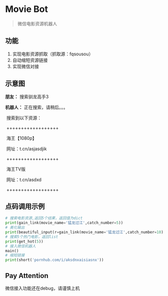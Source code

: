 # Movie Bot

> 微信电影资源机器人


## 功能

1. 实现电影资源抓取（抓取源：fqsousou）
2. 自动缩短资源链接
3. 实现微信对接

## 示意图

**朋友：** 搜索驯龙高手3



**机器人：** 正在搜索，请稍后。。。

​		搜索到以下资源：

​		++++++++++++++++++

​		海王【1080p】

​		网址：t.cn/asjasdjik

​		++++++++++++++++++

​		海王TV版

​		网址：t.cn/asdxd

​		++++++++++++++++++

## 点码调用示例
```python
# 搜索电影资源,返回5个结果，返回值为dict
print(gain_link(movie_name='猛龙过江',catch_number=5))
# 美化输出
print(beautiful_input(r=gain_link(movie_name='猛龙过江',catch_number=10)))
# 搜索5个热门电影，返回list
print(get_hot(5))
# 接入微信机器人
main()
# 缩短链接
print(short('pornhub.com/i/aksdnxaisiasnx'))
```

## Pay Attention

微信接入功能还在debug，请谨慎上机